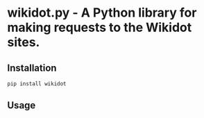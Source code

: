 # wikidot.py - A Python library for making requests to the Wikidot sites.

## Installation
```bash
pip install wikidot
```

## Usage
